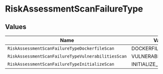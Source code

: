 # RiskAssessmentScanFailureType


## Values

| Name                                               | Value                                              |
| -------------------------------------------------- | -------------------------------------------------- |
| `RiskAssessmentScanFailureTypeDockerfileScan`      | DOCKERFILE_SCAN                                    |
| `RiskAssessmentScanFailureTypeVulnerabilitiesScan` | VULNERABILITIES_SCAN                               |
| `RiskAssessmentScanFailureTypeInitializeScan`      | INITIALIZE_SCAN                                    |